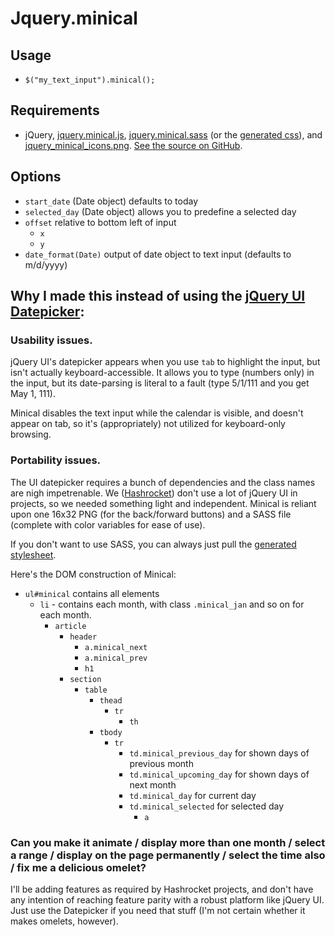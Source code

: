 # Jquery.minical

## Usage

- `$("my_text_input").minical();`

## Requirements

- jQuery, [jquery.minical.js](htts://github.com/camerond/jquery-minical/blob/master/public/javascript/jquery.minical.js), [jquery.minical.sass](https://github.com/camerond/jquery-minical/blob/master/views/stylesheets/jquery.minical.sass) (or the [generated css](http://localhost:9292/stylesheets/jquery.minical.css)), and [jquery_minical_icons.png](https://github.com/camerond/jquery-minical/blob/master/public/images/jquery_minical_icons.png). [See the source on GitHub](https://github.com/camerond/jquery-minical).

## Options

- `start_date` (Date object) defaults to today
- `selected_day` (Date object) allows you to predefine a selected day
- `offset` relative to bottom left of input
  - `x`
  - `y`
- `date_format(Date)` output of date object to text input (defaults to m/d/yyyy)

## Why I made this instead of using the [jQuery UI Datepicker](http://jqueryui.com/demos/datepicker/):

### Usability issues.

jQuery UI's datepicker appears when you use `tab` to highlight the input, but isn't actually keyboard-accessible. It allows you to type (numbers only) in the input, but its date-parsing is literal to a fault (type 5/1/111 and you get May 1, 111).

Minical disables the text input while the calendar is visible, and doesn't appear on tab, so it's (appropriately) not utilized for keyboard-only browsing.

### Portability issues.

The UI datepicker requires a bunch of dependencies and the class names are nigh impetrenable. We ([Hashrocket](http://hashrocket.com)) don't use a lot of jQuery UI in projects, so we needed something light and independent. Minical is reliant upon one 16x32 PNG (for the back/forward buttons) and a SASS file (complete with color variables for ease of use).

If you don't want to use SASS, you can always just pull the [generated stylesheet](http://jquery-minical.heroku.com/stylesheets/jquery.minical.css).

Here's the DOM construction of Minical:

- `ul#minical` contains all elements
  - `li` - contains each month, with class `.minical_jan` and so on for each month.
    - `article`
      - `header`
        - `a.minical_next`
        - `a.minical_prev`
        - `h1`
      - `section`
        - `table`
          - `thead`
            - `tr`
              - `th`
          - `tbody`
            - `tr`
              - `td.minical_previous_day` for shown days of previous month
              - `td.minical_upcoming_day` for shown days of next month
              - `td.minical_day` for current day
              - `td.minical_selected` for selected day
                - `a`

### Can you make it animate / display more than one month / select a range / display on the page permanently / select the time also / fix me a delicious omelet?

I'll be adding features as required by Hashrocket projects, and don't have any intention of reaching feature parity with a robust platform like jQuery UI. Just use the Datepicker if you need that stuff (I'm not certain whether it makes omelets, however).